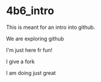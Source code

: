 # 4b6_intro
This is meant for an intro into github.

We are exploring github

I'm just here fr fun!

I give a fork





I am doing just great
















